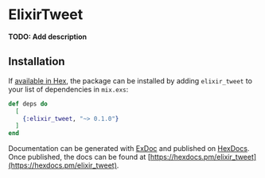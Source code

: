 # ElixirTweet

**TODO: Add description**

## Installation

If [available in Hex](https://hex.pm/docs/publish), the package can be installed
by adding `elixir_tweet` to your list of dependencies in `mix.exs`:

```elixir
def deps do
  [
    {:elixir_tweet, "~> 0.1.0"}
  ]
end
```

Documentation can be generated with [ExDoc](https://github.com/elixir-lang/ex_doc)
and published on [HexDocs](https://hexdocs.pm). Once published, the docs can
be found at [https://hexdocs.pm/elixir_tweet](https://hexdocs.pm/elixir_tweet).

